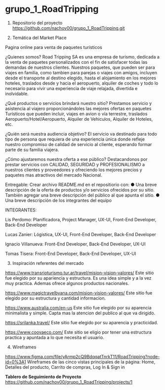 # grupo_1_RoadTripping

1. Repositorio del proyecto 
https://github.com/nachov00/grupo_1_RoadTripping.git

2. Temática del Market Place

Pagina online para venta de paquetes turísticos

¿Quienes somos?
Road Tripping SA es una empresa de turismo, dedicada a la venta de paquetes personalizados con el fin de satisfacer todas las demandas de nuestros clientes. Nuestros paquetes, que pueden ser para viajes en familia, como tambien para parejas o viajes con amigos, incluyen desde el transporte al destino elegido, hasta el alojamiento en los mejores hoteles, traslados desde y hacia el aeropuerto, alquiler de coches y todo lo necesario para vivir una experiencia de viaje relajada, divertida e inolvidable. 

¿Qué productos o servicios brindará nuestro sitio? 
Prestamos servicio y asistencia al viajero proporcionándoles las mejores ofertas en paquetes Turísticos que pueden incluir, viajes en avion o vía terrestre, traslados Aeropuerto/Hotel/Aeropuerto, Alquiler de Vehiculos, Alquiler de Hoteles, etc.

¿Quién será nuestra audiencia objetivo? 
El servicio va destinado para todo tipo de persona que requiera de una experiencia única donde refleje nuestro compromiso de calidad de servicio al cliente, esperando formar parte de su familia viajera.

¿Cómo ajustaremos nuestra oferta a ese público?
Destacandonos por prestar servicios con CALIDAD, SEGURIDAD y PROFESIONALISMO a nuestros clientes y proveedores y ofreciendo los mejores precios y paquetes mas atractivos del mercado Nacional.

Entregable​:​ Crear archivo README.md en el repositiorio con:
● Una breve descripción de la oferta de productos y/o servicios ofrecidos por su
sitio. También agregar una breve descripción del público al que apunta el sitio.
● Una breve descripción de los integrantes del equipo

INTEGRANTES:

Lis Perdomo: Planificadora, Project Manager, UX-UI, Front-End Developer, Back-End Developer

Lucas Zanier: Lógistica, UX-UI, Front-End Developer, Back-End Developer

Ignacio Villanueva: Front-End Developer, Back-End Developer, UX-UI

Tomas Tisera: Front-End Developer, Back-End Developer, UX-UI

3. Inspiración referentes del mercado

https://www.transrioturismo.tur.ar/travel/mision-vision-valores/
Este sitio fue elegido por su apariencia y estructura. Es una idea simple y a la vez muy practica. Ademas ofrece algunos productos nacionales.

https://www.magictravelbyana.com/mision-vision-valores/
Este sitio fue elegido por su estructura y cantidad informacion.

https://www.australia.com/en-us
Este sitio fue elegido por su aparencia minimalista y simple. Capta mas la atencion del publico al que va dirigido.

https://srilanka.travel/
Este sitio fue elegido por su aparencia y practicidad.

https://www.coovaeco.com/
Este sitio se eligio por tener una estructura practica y apuntada a lo que necesita el usuario.

4. Wireframes

https://www.figma.com/file/yArmp2cQ9BdqqatTnrkT11/RoadTripping?node-id=0%3A1
Wireframes de las cinco vistas principales de la página: Home, Detalles del producto, Carrito de compras, Log In & Sign in

**Tablero de Seguimiento de Proyecto**
https://github.com/nachov00/grupo_1_RoadTripping/projects/1